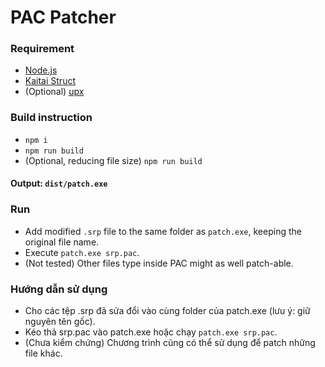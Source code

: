 # PAC Patcher

### Requirement

- [Node.js](https://nodejs.org/)
- [Kaitai Struct](http://kaitai.io/)
- (Optional) [upx](https://upx.github.io/)

### Build instruction

- `npm i`
- `npm run build`
- (Optional, reducing file size) `npm run build`

#### Output: `dist/patch.exe`

### Run

- Add modified `.srp` file to the same folder as `patch.exe`, keeping the original file name.
- Execute `patch.exe srp.pac`.
- (Not tested) Other files type inside PAC might as well patch-able.

### Hướng dẫn sử dụng

- Cho các tệp .srp đã sửa đổi vào cùng folder của patch.exe (lưu ý: giữ nguyên tên gốc).
- Kéo thả srp.pac vào patch.exe hoặc chạy `patch.exe srp.pac`.
- (Chưa kiểm chứng) Chương trình cũng có thể sử dụng để patch những file khác.